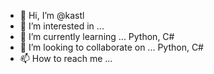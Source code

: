- 👋 Hi, I’m @kastl
- 👀 I’m interested in ... 
- 🌱 I’m currently learning ... Python, C#
- 💞️ I’m looking to collaborate on ... Python, C#
- 📫 How to reach me ...

<!---
ReginaldThornberry/ReginaldThornberry is a ✨ special ✨ repository because its `README.md` (this file) appears on your GitHub profile.
You can click the Preview link to take a look at your changes.
--->
